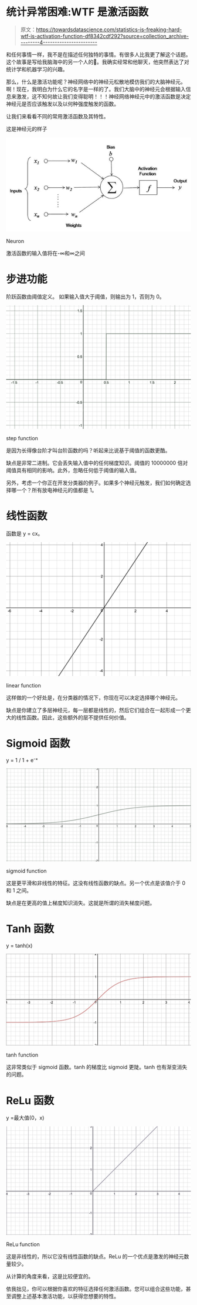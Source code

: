 # 统计异常困难:WTF 是激活函数

> 原文：<https://towardsdatascience.com/statistics-is-freaking-hard-wtf-is-activation-function-df8342cdf292?source=collection_archive---------4----------------------->

和任何事情一样，我不是在描述任何独特的事情。有很多人比我更了解这个话题。这个故事是写给我脑海中的另一个人的😬。我确实经常和他聊天，他突然表达了对统计学和机器学习的兴趣。

那么，什么是激活功能呢？神经网络中的神经元松散地模仿我们的大脑神经元。啊！现在，我明白为什么它的名字是一样的了。我们大脑中的神经元会根据输入信息来激发，这不知何故让我们变得聪明！！！神经网络神经元中的激活函数是决定神经元是否应该触发以及以何种强度触发的函数。

让我们来看看不同的常用激活函数及其特性。

这是神经元的样子

![](img/f16aa2ff9c888174ea0c8f6c22a349cb.png)

Neuron

激活函数的输入值将在-∞和∞之间

# **步进功能**

阶跃函数由阈值定义。
如果输入值大于阈值，则输出为 1，否则为 0。

![](img/2184b4a30e87c7a9d5f6924ba0f4c4ee.png)

step function

是因为长得像台阶才叫台阶函数的吗？听起来比说基于阈值的函数更酷。

缺点是非常二进制。它会丢失输入值中的任何梯度知识。阈值的 10000000 倍对阈值具有相同的影响。此外，忽略任何低于阈值的输入值。

另外，考虑一个你正在开发分类器的例子。如果多个神经元触发，我们如何确定选择哪一个？所有放电神经元的值都是 1。

# 线性函数

函数是 y = cx。

![](img/857b14592e73fb4ffea6d2afeb7a0f90.png)

linear function

这样做的一个好处是，在分类器的情况下，你现在可以决定选择哪个神经元。

缺点是你建立了多层神经元，每一层都是线性的，然后它们组合在一起形成一个更大的线性函数。因此，这些额外的层不提供任何价值。

# Sigmoid 函数

y = 1 / 1 + e⁻ˣ

![](img/00730ef80cffabac7826924f3a170797.png)

sigmoid function

这是更平滑和非线性的特征。这没有线性函数的缺点。另一个优点是该值介于 0 和 1 之间。

缺点是在更高的值上梯度知识消失。这就是所谓的消失梯度问题。

# Tanh 函数

y = tanh(x)

![](img/c1b662ac5994d6df70b2b70311f07914.png)

tanh function

这非常类似于 sigmoid 函数。tanh 的梯度比 sigmoid 更陡。tanh 也有渐变消失的问题。

# ReLu 函数

y =最大值(0，x)

![](img/fb8864f075973057069ef54eff4f3335.png)

ReLu function

这是非线性的，所以它没有线性函数的缺点。ReLu 的一个优点是激发的神经元数量较少。

从计算的角度来看，这是比较便宜的。

依我拙见，你可以根据你喜欢的特征选择任何激活函数。您可以组合这些功能，甚至调整上述基本激活功能，以获得您想要的特性。